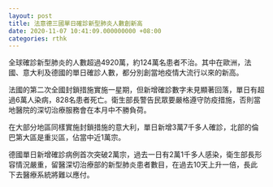 ```yaml
---
layout: post
title: 法意德三國單日確診新型肺炎人數創新高
date: 2020-11-07 10:41:09.000000000 +08:00
categories: rthk
---
```


全球確診新型肺炎的人數超過4920萬，約124萬名患者不治。其中在歐洲，法國、意大利及德國的單日確診人數，都分別創當地疫情大流行以來的新高。

法國的第二次全國封鎖措施實施一星期，但新增確診數字未見顯著回落，單日有超過6萬人染病，828名患者死亡。衛生部長警告民眾要嚴格遵守防疫措施，否則當地醫院的深切治療服務會在本月中不勝負荷。

在大部分地區同樣實施封鎖措施的意大利，單日新增3萬7千多人確診，北部的倫巴第大區是重災區，佔當中近1萬宗。

德國單日新增確診病例首次突破2萬宗，過去一日有2萬1千多人感染，衛生部長形容情況嚴重，留醫深切治療部的新型肺炎患者數目，在過去10天上升一倍，長此下去醫療系統將難以應付。

